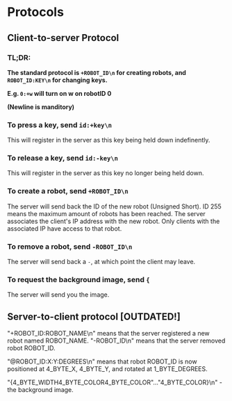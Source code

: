 # Protocols

## Client-to-server Protocol

### TL;DR:
**The standard protocol is `+ROBOT_ID\n` for creating robots, and `ROBOT_ID:KEY\n` for changing keys.**

**E.g. `0:+w` will turn on w on robotID 0**

**(Newline is manditory)**

### To press a key, send `id:+key\n`
This will register in the server as this key being held down indefinently.

### To release a key, send `id:-key\n`
This will register in the server as this key no longer being held down.

### To create a robot, send `+ROBOT_ID\n`
The server will send back the ID of the new robot (Unsigned Short). ID 255 means the maximum amount of robots has been reached. The server associates the client's IP address with the new robot. Only clients with the associated IP have access to that robot.

### To remove a robot, send `-ROBOT_ID\n`
The server will send back a `-`, at which point the client may leave.

### To request the background image, send `{`
The server will send you the image.

## Server-to-client protocol \[OUTDATED!\]

"+ROBOT_ID:ROBOT_NAME\n" means that the server registered a new robot named ROBOT_NAME.
"-ROBOT_ID\n" means that the server removed robot ROBOT_ID.

"@ROBOT_ID:X:Y:DEGREES\n" means that robot ROBOT_ID is now positioned at 4_BYTE_X, 4_BYTE_Y, and rotated at 1_BYTE_DEGREES.

"{4_BYTE_WIDTH4_BYTE_COLOR4_BYTE_COLOR"..."4_BYTE_COLOR}\n" - the background image.

